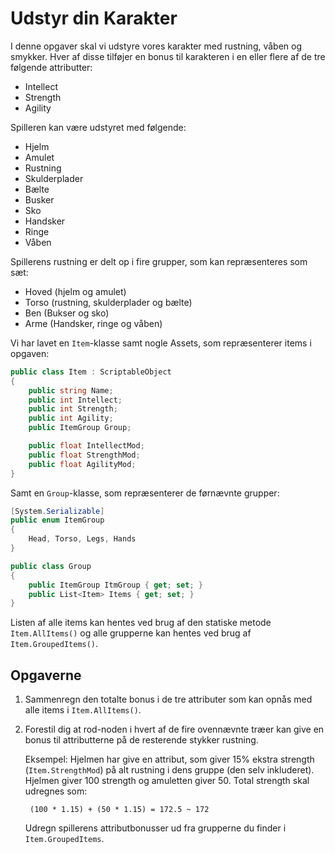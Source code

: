 # Udstyr din Karakter

I denne opgaver skal vi udstyre vores karakter med rustning, våben og smykker. Hver af disse tilføjer en bonus til karakteren i en eller flere af de tre følgende attributter:
- Intellect
- Strength
- Agility

Spilleren kan være udstyret med følgende:
- Hjelm
- Amulet
- Rustning
- Skulderplader
- Bælte
- Busker
- Sko
- Handsker
- Ringe
- Våben

Spillerens rustning er delt op i fire grupper, som kan repræsenteres som sæt:
- Hoved (hjelm og amulet)
- Torso (rustning, skulderplader og bælte)
- Ben (Bukser og sko)
- Arme (Handsker, ringe og våben)

Vi har lavet en `Item`-klasse samt nogle Assets, som repræsenterer items i opgaven:
```csharp
public class Item : ScriptableObject
{
    public string Name;
    public int Intellect;
    public int Strength;
    public int Agility;
    public ItemGroup Group;

    public float IntellectMod;
    public float StrengthMod;
    public float AgilityMod;
}
```
Samt en `Group`-klasse, som repræsenterer de førnævnte grupper:
```csharp
[System.Serializable]
public enum ItemGroup
{
    Head, Torso, Legs, Hands
}

public class Group
{
    public ItemGroup ItmGroup { get; set; }
    public List<Item> Items { get; set; }
}
```
Listen af alle items kan hentes ved brug af den statiske metode `Item.AllItems()` og alle grupperne kan hentes ved brug af `Item.GroupedItems()`.

## Opgaverne

1. Sammenregn den totalte bonus i de tre attributer som kan opnås med alle items i `Item.AllItems()`.
2. Forestil dig at rod-noden i hvert af de fire ovennævnte træer kan give en bonus til attributterne på de resterende stykker rustning.

    Eksempel: Hjelmen har give en attribut, som giver 15% ekstra strength (`Item.StrengthMod`) på alt rustning i dens gruppe (den selv inkluderet). Hjelmen giver 100 strength og amuletten giver 50. Total strength skal udregnes som:

        (100 * 1.15) + (50 * 1.15) = 172.5 ~ 172

    Udregn spillerens attributbonusser ud fra grupperne du finder i `Item.GroupedItems`.
